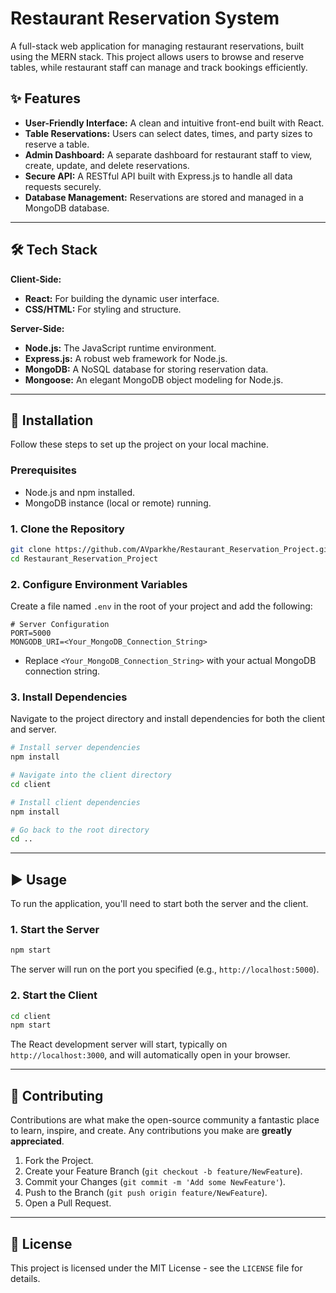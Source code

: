 # Restaurant Reservation System

A full-stack web application for managing restaurant reservations, built using the MERN stack. This project allows users to browse and reserve tables, while restaurant staff can manage and track bookings efficiently.

## ✨ Features

  * **User-Friendly Interface:** A clean and intuitive front-end built with React.
  * **Table Reservations:** Users can select dates, times, and party sizes to reserve a table.
  * **Admin Dashboard:** A separate dashboard for restaurant staff to view, create, update, and delete reservations.
  * **Secure API:** A RESTful API built with Express.js to handle all data requests securely.
  * **Database Management:** Reservations are stored and managed in a MongoDB database.

-----

## 🛠️ Tech Stack

**Client-Side:**

  * **React:** For building the dynamic user interface.
  * **CSS/HTML:** For styling and structure.

**Server-Side:**

  * **Node.js:** The JavaScript runtime environment.
  * **Express.js:** A robust web framework for Node.js.
  * **MongoDB:** A NoSQL database for storing reservation data.
  * **Mongoose:** An elegant MongoDB object modeling for Node.js.

-----

## 🚀 Installation

Follow these steps to set up the project on your local machine.

### Prerequisites

  * Node.js and npm installed.
  * MongoDB instance (local or remote) running.

### 1\. Clone the Repository

```bash
git clone https://github.com/AVparkhe/Restaurant_Reservation_Project.git
cd Restaurant_Reservation_Project
```

### 2\. Configure Environment Variables

Create a file named `.env` in the root of your project and add the following:

```
# Server Configuration
PORT=5000
MONGODB_URI=<Your_MongoDB_Connection_String>
```

  * Replace `<Your_MongoDB_Connection_String>` with your actual MongoDB connection string.

### 3\. Install Dependencies

Navigate to the project directory and install dependencies for both the client and server.

```bash
# Install server dependencies
npm install

# Navigate into the client directory
cd client

# Install client dependencies
npm install

# Go back to the root directory
cd ..
```

-----

## ▶️ Usage

To run the application, you'll need to start both the server and the client.

### 1\. Start the Server

```bash
npm start
```

The server will run on the port you specified (e.g., `http://localhost:5000`).

### 2\. Start the Client

```bash
cd client
npm start
```

The React development server will start, typically on `http://localhost:3000`, and will automatically open in your browser.

-----

## 🤝 Contributing

Contributions are what make the open-source community a fantastic place to learn, inspire, and create. Any contributions you make are **greatly appreciated**.

1.  Fork the Project.
2.  Create your Feature Branch (`git checkout -b feature/NewFeature`).
3.  Commit your Changes (`git commit -m 'Add some NewFeature'`).
4.  Push to the Branch (`git push origin feature/NewFeature`).
5.  Open a Pull Request.

-----

## 📝 License

This project is licensed under the MIT License - see the `LICENSE` file for details.
